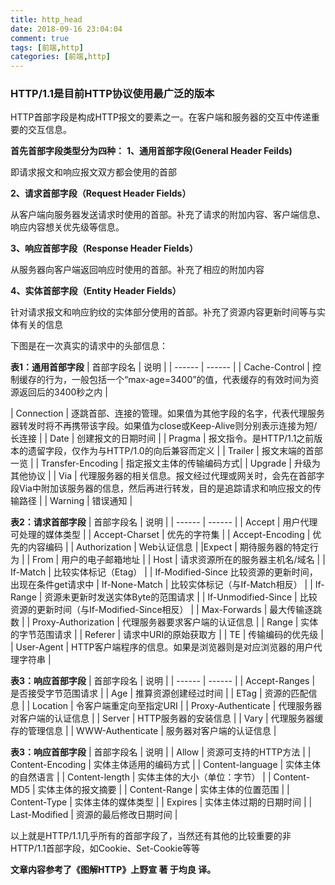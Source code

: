 ```yaml
---
title: http_head
date: 2018-09-16 23:04:04
comment: true
tags: [前端,http]
categories: [前端,http]
---
```

### HTTP/1.1是目前HTTP协议使用最广泛的版本
HTTP首部字段是构成HTTP报文的要素之一。在客户端和服务器的交互中传递重要的交互信息。

**首先首部字段类型分为四种：**
**1、通用首部字段(General Header Feilds)**

即请求报文和响应报文双方都会使用的首部

**2、请求首部字段（Request Header Fields）**

从客户端向服务器发送请求时使用的首部。补充了请求的附加内容、客户端信息、响应内容想关优先级等信息。

**3、响应首部字段（Response Header Fields）**

从服务器向客户端返回响应时使用的首部。补充了相应的附加内容

**4、实体首部字段（Entity Header Fields）**

针对请求报文和响应豹纹的实体部分使用的首部。补充了资源内容更新时间等与实体有关的信息

下图是在一次真实的请求中的头部信息：
<img src="http1.png" alt="">

**表1：通用首部字段**
| 首部字段名 | 说明 |
| ------ | ------ |
| Cache-Control | 控制缓存的行为，一般包括一个“max-age=3400”的值，代表缓存的有效时间为资源返回后的3400秒之内 |

| Connection | 逐跳首部、连接的管理。如果值为其他字段的名字，代表代理服务器转发时将不再携带该字段。如果值为close或Keep-Alive则分别表示连接为短/长连接 |
| Date | 创建报文的日期时间 |
| Pragma | 报文指令。是HTTP/1.1之前版本的遗留字段，仅作为与HTTP/1.0的向后兼容而定义 |
| Trailer | 报文末端的首部一览 |
| Transfer-Encoding | 指定报文主体的传输编码方式|
| Upgrade | 升级为其他协议 |
| Via | 代理服务器的相关信息。报文经过代理或网关时，会先在首部字段Via中附加该服务器的信息，然后再进行转发，目的是追踪请求和响应报文的传输路径 |
| Warning | 错误通知 |

**表2：请求首部字段**
| 首部字段名 | 说明 |
| ------ | ------ |
| Accept | 用户代理可处理的媒体类型 |
| Accept-Charset | 优先的字符集 |
| Accept-Encoding | 优先的内容编码 |
| Authorization | Web认证信息 |
|Expect | 期待服务器的特定行为 |
| From | 用户的电子邮箱地址 |
| Host | 请求资源所在的服务器主机名/域名 |
| If-Match | 比较实体标记（Etag） |
| If-Modified-Since	比较资源的更新时间，出现在条件get请求中
| If-None-Match | 比较实体标记（与If-Match相反） |
| If-Range | 资源未更新时发送实体Byte的范围请求 |
| If-Unmodified-Since | 比较资源的更新时间（与If-Modified-Since相反） |
| Max-Forwards | 最大传输逐跳数 |
| Proxy-Authorization | 代理服务器要求客户端的认证信息 |
| Range | 实体的字节范围请求 |
| Referer | 请求中URI的原始获取方 |
| TE | 传输编码的优先级 |
| User-Agent | HTTP客户端程序的信息。如果是浏览器则是对应浏览器的用户代理字符串 |

**表3：响应首部字段**
| 首部字段名 | 说明 |
| ------ | ------ |
| Accept-Ranges | 是否接受字节范围请求 |
| Age | 推算资源创建经过时间 |
| ETag | 资源的匹配信息 |
| Location | 令客户端重定向至指定URI |
| Proxy-Authenticate | 代理服务器对客户端的认证信息 |
| Server | HTTP服务器的安装信息 |
| Vary | 代理服务器缓存的管理信息 |
| WWW-Authenticate | 服务器对客户端的认证信息 |

**表3：响应首部字段**
| 首部字段名 | 说明 |
| Allow | 资源可支持的HTTP方法 |
| Content-Encoding | 实体主体适用的编码方式 |
| Content-language | 实体主体的自然语言 |
| Content-length | 实体主体的大小（单位：字节） |
| Content-MD5 | 实体主体的报文摘要 |
| Content-Range | 实体主体的位置范围 |
| Content-Type | 实体主体的媒体类型 |
| Expires | 实体主体过期的日期时间 |
| Last-Modified | 资源的最后修改日期时间 |

以上就是HTTP/1.1几乎所有的首部字段了，当然还有其他的比较重要的非HTTP/1.1首部字段，如Cookie、Set-Cookie等等

**文章内容参考了《图解HTTP》上野宣 著   于均良 译。**